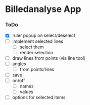 # Billedanalyse App


### ToDo
- [x] ruler popup on select/deselect
- [ ] implement selected lines
	- [ ] select them
	- [ ] render selection
- [ ] draw lines from points (via line tool)
- [ ] angles
	- [ ] from points/lines
- [ ] save
- [ ] on/off
	- [ ] names
	- [ ] values
- [ ] options for selected items